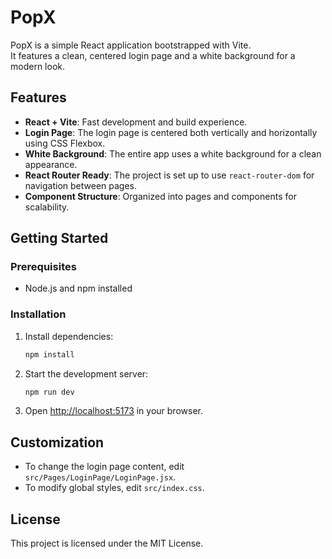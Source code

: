 # PopX

PopX is a simple React application bootstrapped with Vite.  
It features a clean, centered login page and a white background for a modern look.

## Features

- **React + Vite**: Fast development and build experience.
- **Login Page**: The login page is centered both vertically and horizontally using CSS Flexbox.
- **White Background**: The entire app uses a white background for a clean appearance.
- **React Router Ready**: The project is set up to use `react-router-dom` for navigation between pages.
- **Component Structure**: Organized into pages and components for scalability.

## Getting Started

### Prerequisites

- Node.js and npm installed

### Installation


1. Install dependencies:
   ```sh
   npm install
   ```

2. Start the development server:
   ```sh
   npm run dev
   ```

3. Open [http://localhost:5173](http://localhost:5173) in your browser.


## Customization

- To change the login page content, edit `src/Pages/LoginPage/LoginPage.jsx`.
- To modify global styles, edit `src/index.css`.

## License

This project is licensed under the MIT License.
